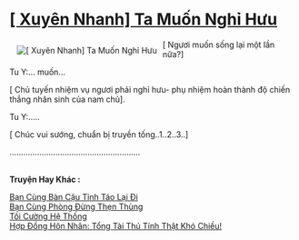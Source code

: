 <a href="https://utruyen.com/xuyen-nhanh-ta-muon-nghi-huu/22383/" title="[ Xuyên Nhanh] Ta Muốn Nghỉ Hưu"><h1>[ Xuyên Nhanh] Ta Muốn Nghỉ Hưu</h1></a><div style="display:table"><img align="right" style="float: left; padding: 10px;" src="https://utruyen.com/images/story/200x260/xuyen-nhanh-ta-muon-nghi-huu.jpg" alt="[ Xuyên Nhanh] Ta Muốn Nghỉ Hưu">[ Ngươi muốn sống lại một lần nữa?]<p></p> Tu Y:... muốn...<p></p> [ Chủ tuyến nhiệm vụ ngươi phải nghỉ hưu- phụ nhiệm hoàn thành độ chiến thắng nhân sinh của nam chủ].<p></p> Tu Y:.....<p></p> [ Chúc vui sướng, chuẩn bị truyền tống..1..2..3..]<p></p> .........................................................</div><p><br><b>Truyện Hay Khác :</b></p><a href="https://utruyen.com/ban-cung-ban-cau-tinh-tao-lai-di/22365/" alt="Bạn Cùng Bàn Cậu Tỉnh Táo Lại Đi">Bạn Cùng Bàn Cậu Tỉnh Táo Lại Đi</a><br/><a href="https://github.com/quanluxury/ngontinhhot/tree/master/truyenhay/19205/" alt="Bạn Cùng Phòng Đừng Thẹn Thùng">Bạn Cùng Phòng Đừng Thẹn Thùng</a><br/><a href="https://github.com/quanluxury/truyenhot/tree/master/truyenhay/16293/" alt="Tối Cường Hệ Thống">Tối Cường Hệ Thống</a><br/><a href="https://github.com/quanluxury/ngontinhhot/tree/master/truyenhay/19524/" alt="Hợp Đồng Hôn Nhân: Tổng Tài Thú Tính Thật Khó Chiều!">Hợp Đồng Hôn Nhân: Tổng Tài Thú Tính Thật Khó Chiều!</a><br/>